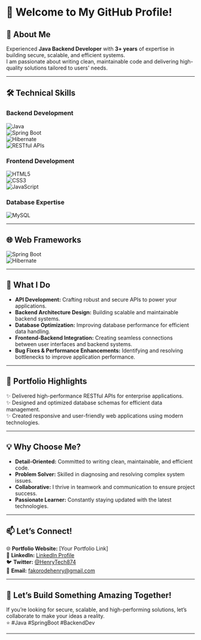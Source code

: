 
# 👋 Welcome to My GitHub Profile!

## 🌟 About Me  
Experienced **Java Backend Developer** with **3+ years** of expertise in building secure, scalable, and efficient systems.  
I am passionate about writing clean, maintainable code and delivering high-quality solutions tailored to users' needs.  

---

## 🛠️ Technical Skills

### **Backend Development**  
![Java](https://img.shields.io/badge/Java-%23ED8B00.svg?style=flat-square&logo=java&logoColor=white)  
![Spring Boot](https://img.shields.io/badge/Spring_Boot-%236DB33F.svg?style=flat-square&logo=spring&logoColor=white)  
![Hibernate](https://img.shields.io/badge/Hibernate-%23946DB3.svg?style=flat-square&logo=hibernate&logoColor=white)  
![RESTful APIs](https://img.shields.io/badge/RESTful-APIs-%230A66C2?style=flat-square)  

### **Frontend Development**  
![HTML5](https://img.shields.io/badge/HTML5-%23E34F26.svg?style=flat-square&logo=html5&logoColor=white)  
![CSS3](https://img.shields.io/badge/CSS3-%231572B6.svg?style=flat-square&logo=css3&logoColor=white)  
![JavaScript](https://img.shields.io/badge/JavaScript-%23F7DF1E.svg?style=flat-square&logo=javascript&logoColor=black)    

### **Database Expertise**  
![MySQL](https://img.shields.io/badge/MySQL-%234479A1.svg?style=flat-square&logo=mysql&logoColor=white)  

---

## 🌐 Web Frameworks  

![Spring Boot](https://img.shields.io/badge/Spring_Boot-%236DB33F.svg?style=flat-square&logo=spring&logoColor=white)  
![Hibernate](https://img.shields.io/badge/Hibernate-%23946DB3.svg?style=flat-square&logo=hibernate&logoColor=white)  

---

## 🔧 What I Do

- **API Development:** Crafting robust and secure APIs to power your applications.  
- **Backend Architecture Design:** Building scalable and maintainable backend systems.  
- **Database Optimization:** Improving database performance for efficient data handling.  
- **Frontend-Backend Integration:** Creating seamless connections between user interfaces and backend systems.  
- **Bug Fixes & Performance Enhancements:** Identifying and resolving bottlenecks to improve application performance.  

---

## 💼 Portfolio Highlights  

✨ Delivered high-performance RESTful APIs for enterprise applications.  
✨ Designed and optimized database schemas for efficient data management.  
✨ Created responsive and user-friendly web applications using modern technologies.  

---

## 💡 Why Choose Me?  

- **Detail-Oriented:** Committed to writing clean, maintainable, and efficient code.  
- **Problem Solver:** Skilled in diagnosing and resolving complex system issues.  
- **Collaborative:** I thrive in teamwork and communication to ensure project success.  
- **Passionate Learner:** Constantly staying updated with the latest technologies.  

---

## 📫 Let’s Connect!  

🌐 **Portfolio Website:** [Your Portfolio Link]  
💼 **LinkedIn:** [LinkedIn Profile](https://www.linkedin.com/in/fakorode-henry-2663422aa)  
🐦 **Twitter:** [@HenryTech874](https://x.com/henrytech874?t=TGVUa3Xau1KMr4LgrUfh9g&s=09)  
📧 **Email:** fakorodehenry@gmail.com  

---

## 🚀 Let’s Build Something Amazing Together!  

If you’re looking for secure, scalable, and high-performing solutions, let’s collaborate to make your ideas a reality.  
⭐ #Java #SpringBoot #BackendDev  

---
